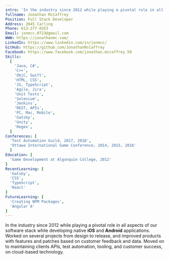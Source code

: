 ```yaml
---
intro: 'In the industry since 2012 while playing a pivotal role in all aspects of our software stack while developing native **iOS** and **Android** applications. Worked on several projects from design to release, and improved products with features and patches based on customer feedback and data. Moved on to maintaining clients APIs, test automation, tooling, and customer success, on cloud-based technology.'
fullname: Jonathan McCaffrey
Position: Full Stack Developer
Address: 2045 Carling
Phone: 613-277-8353
Email: jonmcc.0723@gmail.com
WWW: https://jonathanmc.com/
LinkedIn: https://www.linkedin.com/in/jonmcc/
GitHub: https://github.com/JonathanMcCaffrey
Facebook: https://www.facebook.com/jonathan.mccaffrey.50
Skills:
  [
    'Java, C#',
    'C++',
    'ObjC, Swift',
    'HTML, CSS',
    'JS, TypeScript',
    'Agile, Jira',
    'Unit Tests',
    'Selenium',
    'Jenkins',
    'REST, APIs',
    'PC, Mac, Mobile',
    'Gatsby',
    'Unity',
    'Regex',
  ]
Conferences: [ 
  'Test Automation Guild, 2017, 2018',
  'Ottawa International Game Conference, 2014, 2015, 2016'
  ]
Education: [   
  'Game Development at Algonquin College, 2012'
]
RecentLearning: [   
  'Gatsby',
  'CSS',
  'TypeScript',
  'React'
]
FutureLearning: [
  'Creating NPM Packages',
  'Angular 8'
]
---
```


In the industry since 2012 while playing a pivotal role in all aspects of our software stack while developing native **iOS** and **Android** applications. Worked on several projects from design to release, and improved products with features and patches based on customer feedback and data. Moved on to maintaining clients APIs, test automation, tooling, and customer success, on cloud-based technology.
